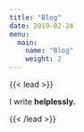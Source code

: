 ```yaml
---
title: "Blog"
date: 2019-02-24
menu:
  main:
    name: "Blog"
    weight: 2
---
```

{{< lead >}}
<p>I write <strong>helplessly.</strong></p>
{{< /lead >}}
